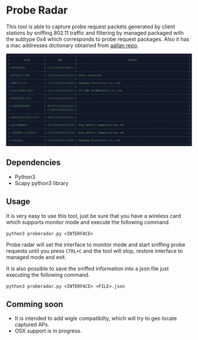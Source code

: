 # Probe Radar
This tool is able to capture probe request packets generated by client stations by sniffing 802.11 traffic and filtering by managed packaged with the subtype 0x4 which corresponds to probe request packages. Also it has a mac addresses dictionary obtained from [aallan repo](https://gist.github.com/aallan/b4bb86db86079509e6159810ae9bd3e4).

![](./demo.jpeg)

## Dependencies
- Python3
- Scapy python3 library

## Usage
It is very easy to use this tool, just be sure that you have a wireless card which supports monitor mode and execute the following command.

```
python3 proberadar.py <INTERFACE>
```

Probe radar will set the interface to monitor mode and start sniffing probe requests until you press ```CTRL+C``` and the tool will stop, restore interface to managed mode and exit.

It is also possible to save the sniffed information into a json file just executing the following command.

```
python3 proberadar.py <INTERFACE> <FILE>.json
```

## Comming soon
- It is intended to add wigle compatibilty, which will try to geo locate captured APs.
- OSX support is in progress.